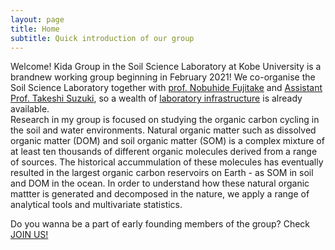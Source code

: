 ```yaml
---
layout: page
title: Home
subtitle: Quick introduction of our group 
---
```


Welcome! Kida Group in the Soil Science Laboratory at Kobe University is a brandnew working group beginning in February 2021!
We co-organise the Soil Science Laboratory together with [prof. Nobuhide Fujitake](http://www.research.kobe-u.ac.jp/ans-soil/) and
[Assistant Prof. Takeshi Suzuki](http://www.research.kobe-u.ac.jp/ans-soil/member.html), so a wealth of [laboratory infrastructure](https://morimarukida.github.io/facilities/) is already available.  
  Research in my group is focused on studying the organic carbon cycling in the soil and water environments.
Natural organic matter such as dissolved organic matter (DOM) and soil organic matter (SOM) is a complex mixture of
at least ten thousands of different organic molecules derived from a range of sources. The historical accummulation of
these molecules has eventually resulted in the largest organic carbon reservoirs on Earth - as SOM in soil and DOM in the ocean.
In order to understand how these natural organic mattter is generated and decomposed in the nature, we apply a range of analytical
tools and multivariate statistics.

Do you wanna be a part of early founding members of the group? Check [JOIN US!](https://morimarukida.github.io/joinus/)
